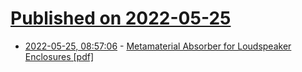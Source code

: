 # [Published on 2022-05-25](index.md)

* [2022-05-25, 08:57:06](https://news.ycombinator.com/item?id=31502040) - [Metamaterial Absorber for Loudspeaker Enclosures [pdf]](https://www.aes.org/tmpFiles/elib/20220525/20758.pdf)
